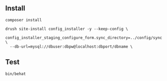 ## Install

    composer install

    drush site-install config_installer -y --keep-config \
      config_installer_staging_configure_form.sync_directory=../config/sync \
      --db-url=mysql://dbuser:dbpw@localhost:dbport/dbname \

## Test

    bin/behat